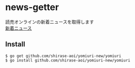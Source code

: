 # news-getter
読売オンラインの新着ニュースを取得します  
[新着ニュース](http://www.yomiuri.co.jp/latestnews/)

## Install
```
$ go get github.com/shirase-aoi/yomiuri-new/yomiuri
$ go install github.com/shirase-aoi/yomiuri-new/yomiuri
```
